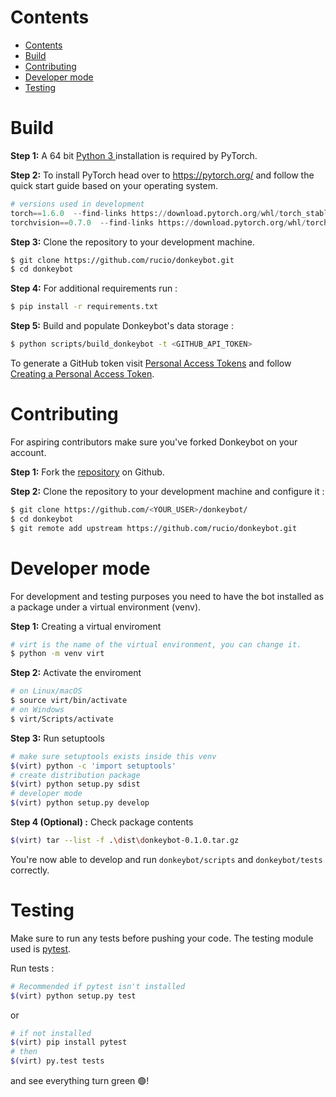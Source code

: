 # Contents
- [Contents](#contents)
- [Build](#build)
- [Contributing](#contributing)
- [Developer mode](#developer-mode)
- [Testing](#testing)

# Build
**Step 1:**  A 64 bit [Python 3 ](https://www.python.org/downloads/windows/) installation is required by PyTorch.
   
**Step 2:** To install PyTorch head over to https://pytorch.org/ and follow the quick start guide based on your operating system.  
``` python
# versions used in development 
torch==1.6.0  --find-links https://download.pytorch.org/whl/torch_stable.html
torchvision==0.7.0  --find-links https://download.pytorch.org/whl/torch_stable.html
```

**Step 3:** Clone the repository to your development machine.
``` bash
$ git clone https://github.com/rucio/donkeybot.git
$ cd donkeybot
```

**Step 4:** For additional requirements run :
``` bash
$ pip install -r requirements.txt
``` 
    
**Step 5:** Build and populate Donkeybot's data storage :  
``` bash
$ python scripts/build_donkeybot -t <GITHUB_API_TOKEN>
```
To generate a GitHub token visit [Personal Access Tokens](https://github.com/settings/tokens) and follow [Creating a Personal Access Token](https://docs.github.com/en/github/authenticating-to-github/creating-a-personal-access-token).


# Contributing
For aspiring contributors make sure you've forked Donkeybot on your account.

**Step 1:**  Fork the [repository](https://github.com/rucio/donkeybot) on Github.

**Step 2:** Clone the repository to your development machine and configure it :
``` bash
$ git clone https://github.com/<YOUR_USER>/donkeybot/
$ cd donkeybot
$ git remote add upstream https://github.com/rucio/donkeybot.git
```

# Developer mode

For development and testing purposes you need to have the bot installed as a package under a virtual environment (venv).

**Step 1:** Creating a virtual enviroment   
``` bash 
# virt is the name of the virtual environment, you can change it.
$ python -m venv virt 
```

**Step 2:** Activate the enviroment   
``` bash
# on Linux/macOS
$ source virt/bin/activate
# on Windows
$ virt/Scripts/activate
```

**Step 3:** Run setuptools   
``` bash
# make sure setuptools exists inside this venv
$(virt) python -c 'import setuptools'
# create distribution package
$(virt) python setup.py sdist 
# developer mode
$(virt) python setup.py develop
```

**Step 4 (Optional) :**  Check package contents   
``` bash
$(virt) tar --list -f .\dist\donkeybot-0.1.0.tar.gz
```

You're now able to develop and run `donkeybot/scripts` and `donkeybot/tests` correctly.

# Testing
Make sure to run any tests before pushing your code. The testing module used is [pytest](https://docs.pytest.org/en/stable/).  

Run tests :  
``` bash
# Recommended if pytest isn't installed 
$(virt) python setup.py test
```
or 
``` bash
# if not installed
$(virt) pip install pytest 
# then
$(virt) py.test tests
```
and see everything turn green 🟢!
